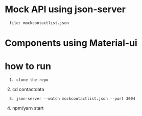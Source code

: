 # Mock API using json-server
```
  file: mockcontactlist.json
 ``` 
# Components using Material-ui

# how to run
```
  1. clone the repo
```
  2. cd contactdata
```
  3. json-server --watch mockcontactlist.json --port 3004
```
  4. npm/yarn start
```
